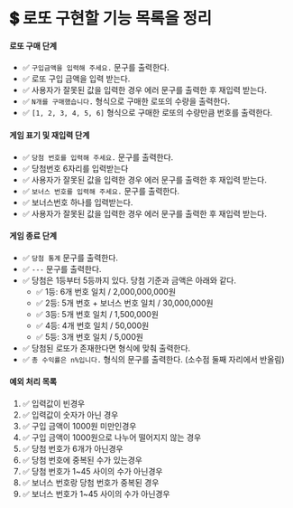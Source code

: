 # 💲 로또 구현할 기능 목록을 정리

#### 로또 구매 단계

- ✅ `구입금액을 입력해 주세요.` 문구를 출력한다.
- ✅ 로또 구입 금액을 입력 받는다.
- ✅ 사용자가 잘못된 값을 입력한 경우 에러 문구를 출력한 후 재입력 받는다.
- ✅ `N개를 구매했습니다.` 형식으로 구매한 로또의 수량을 출력한다.
- ✅ `[1, 2, 3, 4, 5, 6]` 형식으로 구매한 로또의 수량만큼 번호를 출력한다.

#### 게임 표기 및 재입력 단계

- ✅ `당첨 번호를 입력해 주세요.` 문구를 출력한다.
- ✅ 당첨번호 6자리를 입력받는다
- ✅ 사용자가 잘못된 값을 입력한 경우 에러 문구를 출력한 후 재입력 받는다.
- ✅ `보너스 번호를 입력해 주세요.` 문구를 출력한다.
- ✅ 보너스번호 하나를 입력받는다.
- ✅ 사용자가 잘못된 값을 입력한 경우 에러 문구를 출력한 후 재입력 받는다.

#### 게임 종료 단계

- ✅ `당첨 통계` 문구를 출력한다.
- ✅ `---` 문구를 출력한다.
- ✅ 당첨은 1등부터 5등까지 있다. 당첨 기준과 금액은 아래와 같다.
  - ✅ 1등: 6개 번호 일치 / 2,000,000,000원
  - ✅ 2등: 5개 번호 + 보너스 번호 일치 / 30,000,000원
  - ✅ 3등: 5개 번호 일치 / 1,500,000원
  - ✅ 4등: 4개 번호 일치 / 50,000원
  - ✅ 5등: 3개 번호 일치 / 5,000원
- ✅ 당첨된 로또가 존재한다면 형식에 맞춰 출력한다.
- ✅ `총 수익률은 n%입니다.` 형식의 문구를 출력한다. (소수점 둘째 자리에서 반올림)

#### 예외 처리 목록

1. ✅ 입력값이 빈경우
2. ✅ 입력값이 숫자가 아닌 경우
3. ✅ 구입 금액이 1000원 미만인경우
4. ✅ 구입 금액이 1000원으로 나누어 떨어지지 않는 경우
5. ✅ 당첨 번호가 6개가 아닌경우
6. ✅ 당첨 번호에 중복된 수가 있는경우
7. ✅ 당첨 번호가 1~45 사이의 수가 아닌경우
8. ✅ 보너스 번호랑 당첨 번호가 중복된 경우
9. ✅ 보너스 번호가 1~45 사이의 수가 아닌경우

